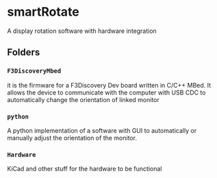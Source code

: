 # smartRotate
 A display rotation software with hardware integration



## Folders

### ```F3DiscoveryMbed```

it is the firmware for a F3Discovery Dev board written in C/C++ MBed. It allows the device to communicate with the computer with USB CDC to automatically change the orientation of linked monitor

### ```python```

A python implementation of a software with GUI to automatically or manually adjust the orientation of the monitor.

### ```Hardware```

KiCad and other stuff for the hardware to be functional 